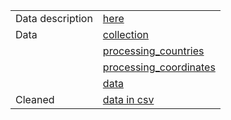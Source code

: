 |                  |                                                                                               |
| ---------------- | --------------------------------------------------------------------------------------------- |
| Data description | [here]([text](../../../src/layoff_dataset_overview.md))                                          |
| Data             | [collection]([text](../../../src/parcer.py))                                                     |
|                  | [processing_countries]([text](../../../data_analysis/map.ipynb))                                 |
|                  | [processing_coordinates]([text](../../../data_analysis/coordinates.py))                          |
|                  | [data]([text](../../../src/emploees.py))                                                         |
| Cleaned          | [data in csv]([text](../../../src/cleaned_tech_layoffs_data.csv))                                |
